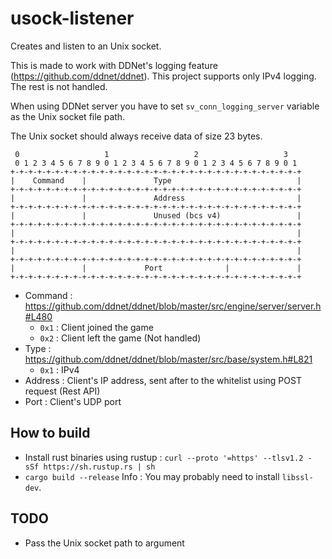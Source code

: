 # usock-listener

Creates and listen to an Unix socket.

This is made to work with DDNet's logging feature (https://github.com/ddnet/ddnet).
This project supports only IPv4 logging. The rest is not handled.

When using DDNet server you have to set `sv_conn_logging_server` variable as the Unix socket file path.

The Unix socket should always receive data of size 23 bytes.

```
 0                   1                   2                   3
 0 1 2 3 4 5 6 7 8 9 0 1 2 3 4 5 6 7 8 9 0 1 2 3 4 5 6 7 8 9 0 1
+-+-+-+-+-+-+-+-+-+-+-+-+-+-+-+-+-+-+-+-+-+-+-+-+-+-+-+-+-+-+-+-+
|    Command    |               Type                            |
+-+-+-+-+-+-+-+-+-+-+-+-+-+-+-+-+-+-+-+-+-+-+-+-+-+-+-+-+-+-+-+-+
|               |               Address                         |
+-+-+-+-+-+-+-+-+-+-+-+-+-+-+-+-+-+-+-+-+-+-+-+-+-+-+-+-+-+-+-+-+
|               |               Unused (bcs v4)                 |
+-+-+-+-+-+-+-+-+-+-+-+-+-+-+-+-+-+-+-+-+-+-+-+-+-+-+-+-+-+-+-+-+
|                                                               |
+-+-+-+-+-+-+-+-+-+-+-+-+-+-+-+-+-+-+-+-+-+-+-+-+-+-+-+-+-+-+-+-+
|                                                               |
+-+-+-+-+-+-+-+-+-+-+-+-+-+-+-+-+-+-+-+-+-+-+-+-+-+-+-+-+-+-+-+-+
|               |             Port              |               |
+-+-+-+-+-+-+-+-+-+-+-+-+-+-+-+-+-+-+-+-+-+-+-+-+-+-+-+-+-+-+-+-+
```

- Command : https://github.com/ddnet/ddnet/blob/master/src/engine/server/server.h#L480
    - `0x1` : Client joined the game 
    - `0x2` : Client left the game (Not handled)
- Type : https://github.com/ddnet/ddnet/blob/master/src/base/system.h#L821
    - `0x1` : IPv4
- Address : Client's IP address, sent after to the whitelist using POST request (Rest API)
- Port : Client's UDP port
 
## How to build
- Install rust binaries using rustup : `curl --proto '=https' --tlsv1.2 -sSf https://sh.rustup.rs | sh`
- `cargo build --release`
Info : You may probably need to install `libssl-dev`.

## TODO
- Pass the Unix socket path to argument
